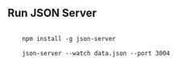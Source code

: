 ## Run JSON Server

```html

    npm install -g json-server

    json-server --watch data.json --port 3004
```
